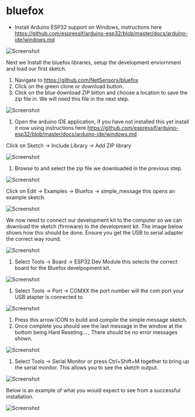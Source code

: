 # bluefox

- Install Arduino ESP32 support on Windows, instructions here https://github.com/espressif/arduino-esp32/blob/master/docs/arduino-ide/windows.md

![Screenshot](screenshots/bluefox.jpg)

Next we Install the bluefox libraries, setup the development enviornment and load our first sketch.

1. Navigate to https://github.com/NetSensors/bluefox 
2. Click on the green clone or download button.
3. Click on the blue download ZIP bitton and choose a location to save the zip file in. We will need this file in the next step.

![Screenshot](screenshots/bf001.png)

1. Open the arduino IDE application, if you have not installed this yet install it now using instructions here https://github.com/espressif/arduino-esp32/blob/master/docs/arduino-ide/windows.md

Click on Sketch -> Include Library -> Add ZIP library 

![Screenshot](screenshots/bf002.png)

1. Browse to and select the zip file we downloaded in the previous step.

![Screenshot](screenshots/bf003.png)

Click on Edit -> Examples -> Bluefox -> simple_message this opens an example sketch.

![Screenshot](screenshots/bf004.png)

We now need to connect our development kit to the computer so we can download the sketch (firmware) to the development kit. The image below shows how this should be done. Ensure you get the USB to serial adapter the correct way round.

![Screenshot](screenshots/bluefox-connect.jpg)

1. Select Tools -> Board -> ESP32 Dev Module this selects the correct board for the Bluefox develpopment kit.

![Screenshot](screenshots/bf005.png)

1. Select Tools -> Port -> COMXX the port number will the com port your USB atapter is connected to. 

![Screenshot](screenshots/bf006.png)

1. Press this arrow ICON to build and compile the simple message sketch.  
2. Once complete you should see the last message in the window at the bottom being Hard Reseting... , There should be no error messages shown.

![Screenshot](screenshots/bf007.png)

1. Select Tools -> Serial Monitor or press Ctrl+Shift+M together to bring up the serial monitor. This allows you to see the sketch output.

![Screenshot](screenshots/bf008.png)

Below is an example of what you would expect to see from a successful installation.

![Screenshot](screenshots/bf009.png)
